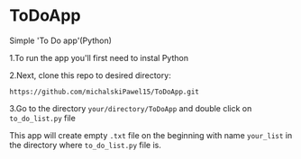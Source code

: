 # ToDoApp
Simple 'To Do app'(Python)

1.To run the app you'll first need to instal Python

2.Next, clone this repo to desired directory:

```https://github.com/michalskiPawel15/ToDoApp.git```

3.Go to the directory `your/directory/ToDoApp` and double click on `to_do_list.py` file

This app will create empty `.txt` file on the beginning with name `your_list` in the directory where `to_do_list.py` file is.
